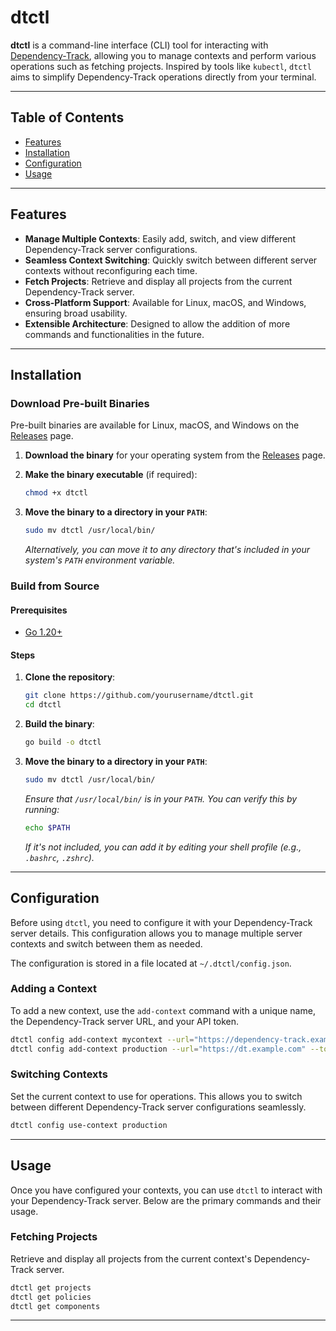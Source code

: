 # dtctl

**dtctl** is a command-line interface (CLI) tool for interacting with [Dependency-Track](https://dependencytrack.org/), allowing you to manage contexts and perform various operations such as fetching projects. Inspired by tools like `kubectl`, `dtctl` aims to simplify Dependency-Track operations directly from your terminal.

---

## Table of Contents

- [Features](#features)
- [Installation](#installation)
- [Configuration](#configuration)
- [Usage](#usage)

---

## Features

- **Manage Multiple Contexts**: Easily add, switch, and view different Dependency-Track server configurations.
- **Seamless Context Switching**: Quickly switch between different server contexts without reconfiguring each time.
- **Fetch Projects**: Retrieve and display all projects from the current Dependency-Track server.
- **Cross-Platform Support**: Available for Linux, macOS, and Windows, ensuring broad usability.
- **Extensible Architecture**: Designed to allow the addition of more commands and functionalities in the future.

---

## Installation

### Download Pre-built Binaries

Pre-built binaries are available for Linux, macOS, and Windows on the [Releases](https://github.com/yourusername/dtctl/releases) page.

1. **Download the binary** for your operating system from the [Releases](https://github.com/yourusername/dtctl/releases) page.

2. **Make the binary executable** (if required):

    ```bash
    chmod +x dtctl
    ```

3. **Move the binary to a directory in your `PATH`**:

    ```bash
    sudo mv dtctl /usr/local/bin/
    ```

   *Alternatively, you can move it to any directory that's included in your system's `PATH` environment variable.*

### Build from Source

#### Prerequisites

- [Go 1.20+](https://golang.org/dl/)

#### Steps

1. **Clone the repository**:

    ```bash
    git clone https://github.com/yourusername/dtctl.git
    cd dtctl
    ```

2. **Build the binary**:

    ```bash
    go build -o dtctl
    ```

3. **Move the binary to a directory in your `PATH`**:

    ```bash
    sudo mv dtctl /usr/local/bin/
    ```

   *Ensure that `/usr/local/bin/` is in your `PATH`. You can verify this by running:*

    ```bash
    echo $PATH
    ```

   *If it's not included, you can add it by editing your shell profile (e.g., `.bashrc`, `.zshrc`).*

---

## Configuration

Before using `dtctl`, you need to configure it with your Dependency-Track server details. This configuration allows you to manage multiple server contexts and switch between them as needed.

The configuration is stored in a file located at `~/.dtctl/config.json`.

### Adding a Context

To add a new context, use the `add-context` command with a unique name, the Dependency-Track server URL, and your API token.

```bash
dtctl config add-context mycontext --url="https://dependency-track.example.com" --token="your-api-key"
dtctl config add-context production --url="https://dt.example.com" --token="abcd1234efgh5678ijkl"
```

### Switching Contexts
Set the current context to use for operations. This allows you to switch between different Dependency-Track server configurations seamlessly.
```bash
dtctl config use-context production
```

---

## Usage

Once you have configured your contexts, you can use `dtctl` to interact with your Dependency-Track server. Below are the primary commands and their usage.

### Fetching Projects

Retrieve and display all projects from the current context's Dependency-Track server.

```bash
dtctl get projects
dtctl get policies
dtctl get components
```

---

